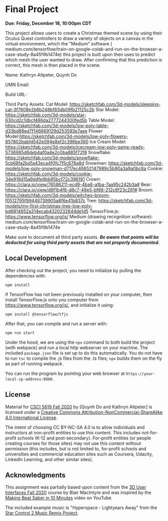 # Final Project

**Due: Friday, December 18, 10:00pm CDT**

This project allows users to create a Christmas themed scene by using their Oculus Quest controllers to draw a variety of objects on a canvas in the virtual environment, which the "Medium" software ( medium.com/tensorflow/train-on-google-colab-and-run-on-the-browser-a-case-study-8a45f9b1474e) this project is built upon then uses to predict which mesh the user wanted to draw. After confirming that this prediction is correct, this mesh is then placed in the scene.


Name: Kathryn Altpeter, Quynh Do

UMN Email:

Build URL:

Third Party Assets: Cat Model: https://sketchfab.com/3d-models/sleeping-cat-3f7608e2b6b248bf83db09fb21125c2b
					Star Model: https://sketchfab.com/3d-models/star-630cd2c1dbcf486da2777244300fed5b
					Table Model: https://sketchfab.com/3d-models/low-poly-table-d33bd88ed7f146669129d253593e7aee
					Flower Model:https://sketchfab.com/3d-models/low-poly-flowers-857802babfd542e094e8ef2c396be360
                                        Ice Cream Model: https://sketchfab.com/3d-models/icecream-low-poly-game-ready-5736985d6deb4af0a4e2c0ba885f72f8
                                        Snowflake: https://sketchfab.com/3d-models/snowflake-5cb68fa2bd1a43eca4f0fc7f5c676a8d
                                        Snowman: https://sketchfab.com/3d-models/low-poly-snowman-d717ec46652147989c5b90a3a9a0bc6a
                                        Cookie: https://sketchfab.com/3d-models/cookie-34e918d15a9d4fe9bb85bcf72c396191
                                        Crown: https://clara.io/view/76586211-ecd9-4ba6-a1ba-7aa95c242b3a#
                                        Bear: https://clara.io/view/d9f1b4f8-d8c7-48e5-bf66-212c8f23c291#
                                        Broom: https://sketchfab.com/3d-models/witches-broom-f0512795f99446739905a8f6e41b837c
                                        Tree: https://sketchfab.com/3d-models/my-first-christmas-tree-low-poly-bd6814852a314ecab4320232844de1d5
                                        TensorFlow.js: https://www.tensorflow.org/js/
                                        Medium (drawing recognition software): medium.com/tensorflow/train-on-google-colab-and-run-on-the-browser-a-case-study-8a45f9b1474e

Make sure to document all third party assets. ***Be aware that points will be deducted for using third party assets that are not properly documented.***


## Local Development

After checking out the project, you need to initialize by pulling the dependencies with:

```
npm install
```

If TensorFlow has not been previously installed on your computer, then install TensorFlow.js onto you computer from https://www.tensorflow.org/js/, and initialize it using:

```
npm install @tensorflow/tfjs
```

After that, you can compile and run a server with:

```
npm run start
```

Under the hood, we are using the `npx` command to both build the project (with webpack) and run a local http webserver on your machine.  The included ```package.json``` file is set up to do this automatically.  You do not have to run ```tsc``` to compile the .js files from the .ts files;  ```npx``` builds them on the fly as part of running webpack.

You can run the program by pointing your web browser at ```https://your-local-ip-address:8080```.

## License

Material for [CSCI 5619 Fall 2020](https://canvas.umn.edu/courses/194179) by [Quynh Do and Kathryn Altpeter] is licensed under a [Creative Commons Attribution-NonCommercial-ShareAlike 4.0 International License](http://creativecommons.org/licenses/by-nc-sa/4.0/).

The intent of choosing CC BY-NC-SA 4.0 is to allow individuals and instructors at non-profit entities to use this content.  This includes not-for-profit schools (K-12 and post-secondary). For-profit entities (or people creating courses for those sites) may not use this content without permission (this includes, but is not limited to, for-profit schools and universities and commercial education sites such as Coursera, Udacity, LinkedIn Learning, and other similar sites).

## Acknowledgments

This assignment was partially based upon content from the [3D User Interfaces Fall 2020](https://github.blairmacintyre.me/3dui-class-f20) course by Blair MacIntyre and was inspired by the [Making Beat Saber in 10 Minutes](https://www.youtube.com/watch?v=gh4k0Q1Pl7E) video on YouTube.

The included example music is "Hyperspace - Lightyears Away" from the [Star Control 2 Music Remix Project](http://www.medievalfuture.com/precursors/music.php).

